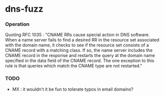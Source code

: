 # dns-fuzz


### Operation

Quoting RFC 1035 :
"CNAME RRs cause special action in DNS software.  When a name server
fails to find a desired RR in the resource set associated with the
domain name, it checks to see if the resource set consists of a CNAME
record with a matching class.  If so, the name server includes the CNAME
record in the response and restarts the query at the domain name
specified in the data field of the CNAME record.  The one exception to
this rule is that queries which match the CNAME type are not restarted."


### TODO
- MX : it wouldn't it be fun to tolerate typos in email domains?
